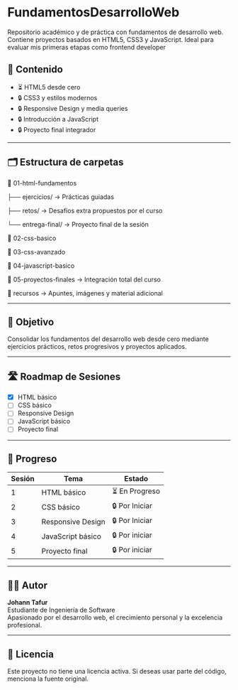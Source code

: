 # FundamentosDesarrolloWeb
Repositorio académico y de práctica con fundamentos de desarrollo web. Contiene proyectos basados en HTML5, CSS3 y JavaScript. Ideal para evaluar mis primeras etapas como frontend developer

## 📌 Contenido

- ⏳ HTML5 desde cero  
- 🔒 CSS3 y estilos modernos  
- 🔒 Responsive Design y media queries  
- 🔒 Introducción a JavaScript  
- 🔒 Proyecto final integrador  

---

## 🗂 Estructura de carpetas

📁 01-html-fundamentos

├── ejercicios/ → Prácticas guiadas

├── retos/ → Desafíos extra propuestos por el curso

└── entrega-final/ → Proyecto final de la sesión

📁 02-css-basico

📁 03-css-avanzado

📁 04-javascript-basico

📁 05-proyectos-finales → Integración total del curso

📁 recursos → Apuntes, imágenes y material adicional

---

## 🚀 Objetivo

Consolidar los fundamentos del desarrollo web desde cero mediante ejercicios prácticos, retos progresivos y proyectos aplicados.

---

## 🛣 Roadmap de Sesiones

- [x] HTML básico
- [ ] CSS básico
- [ ] Responsive Design
- [ ] JavaScript básico
- [ ] Proyecto final

---

## 📅 Progreso

| Sesión | Tema                   | Estado        |
|--------|------------------------|---------------|
| 1      | HTML básico            | ⏳ En Progreso |
| 2      | CSS básico             | 🔒 Por Iniciar |
| 3      | Responsive Design      | 🔒 Por Iniciar |
| 4      | JavaScript básico      | 🔒 Por iniciar |
| 5      | Proyecto final         | 🔒 Por iniciar |

---

## 🧑‍💻 Autor

**Johann Tafur**  
Estudiante de Ingeniería de Software  
Apasionado por el desarrollo web, el crecimiento personal y la excelencia profesional.

---

## 📄 Licencia

Este proyecto no tiene una licencia activa. Si deseas usar parte del código, menciona la fuente original.